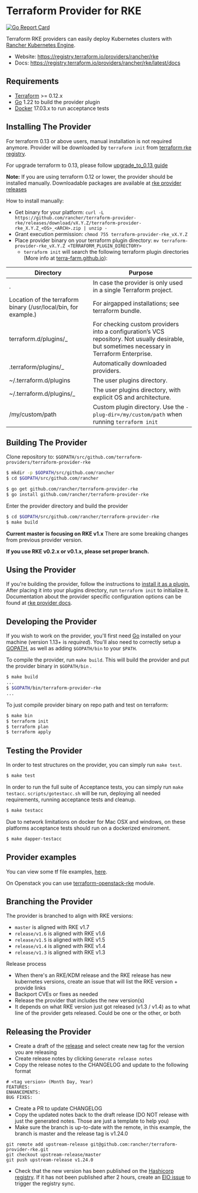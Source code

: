 Terraform Provider for RKE
==================================

[![Go Report Card](https://goreportcard.com/badge/github.com/rancher/terraform-provider-rke)](https://goreportcard.com/report/github.com/rancher/terraform-provider-rke)

Terraform RKE providers can easily deploy Kubernetes clusters with [Rancher Kubernetes Engine](https://github.com/rancher/rke).  

- Website: https://registry.terraform.io/providers/rancher/rke
- Docs: https://registry.terraform.io/providers/rancher/rke/latest/docs

Requirements
------------

- [Terraform](https://www.terraform.io/downloads.html) >= 0.12.x
- [Go](https://golang.org/doc/install) 1.22 to build the provider plugin
- [Docker](https://docs.docker.com/install/) 17.03.x to run acceptance tests

Installing The Provider
-----------------------

For terraform 0.13 or above users, manual installation is not required anymore. Provider will be downloaded by `terraform init` from [terraform rke registry](https://registry.terraform.io/providers/rancher/rke). 

For upgrade terraform to 0.13, please follow [upgrade_to_0.13 guide](https://registry.terraform.io/providers/rancher/rke/latest/docs/guides/upgrade_to_0.13)

**Note:** If you are using terraform 0.12 or lower, the provider should be installed manually. Downloadable packages are available at [rke provider releases](https://github.com/rancher/terraform-provider-rke/releases)

How to install manually:
* Get binary for your platform: `curl -L https://github.com/rancher/terraform-provider-rke/releases/download/vX.Y.Z/terraform-provider-rke_X.Y.Z_<OS>_<ARCH>.zip | unzip -`
* Grant execution permission: `chmod 755 terraform-provider-rke_vX.Y.Z`
* Place provider binary on your terraform plugin directory: `mv terraform-provider-rke_vX.Y.Z <TERRAFORM_PLUGIN_DIRECTORY>`
  * `terraform init` will search the following terraform plugin directories (More info at [terra-farm.github.io](https://terra-farm.github.io/main/installation.html)):

| Directory                                                       | Purpose                                                                                                                                      |
|-----------------------------------------------------------------|----------------------------------------------------------------------------------------------------------------------------------------------|
| .                                                               | In case the provider is only used in a single Terraform project.                                                                             |
| Location of the terraform binary (/usr/local/bin, for example.) | For airgapped installations; see terraform bundle.                                                                                           |
| terraform.d/plugins/<OS>_<ARCH>                                 | For checking custom providers into a configuration’s VCS repository. Not usually desirable, but sometimes necessary in Terraform Enterprise. |
| .terraform/plugins/<OS>_<ARCH>                                  | Automatically downloaded providers.                                                                                                          |
| ~/.terraform.d/plugins                                          | The user plugins directory.                                                                                                                  |
| ~/.terraform.d/plugins/<OS>_<ARCH>                              | The user plugins directory, with explicit OS and architecture.                                                                               |
| /my/custom/path                                                 | Custom plugin directory. Use the `-plug-dir=/my/custom/path` when running `terraform init`                                                   |

Building The Provider
---------------------

Clone repository to: `$GOPATH/src/github.com/terraform-providers/terraform-provider-rke`

```sh
$ mkdir -p $GOPATH/src/github.com/rancher
$ cd $GOPATH/src/github.com/rancher

$ go get github.com/rancher/terraform-provider-rke
$ go install github.com/rancher/terraform-provider-rke
```

Enter the provider directory and build the provider

```sh
$ cd $GOPATH/src/github.com/rancher/terraform-provider-rke
$ make build
```

**Current master is focusing on RKE v1.x** There are some breaking changes from previous provider version.

**If you use RKE v0.2.x or v0.1.x, please set proper branch.**

Using the Provider
------------------

If you're building the provider, follow the instructions to [install it as a plugin.](https://www.terraform.io/docs/plugins/basics.html#installing-a-plugin) After placing it into your plugins directory,  run `terraform init` to initialize it. Documentation about the provider specific configuration options can be found at [rke provider docs](https://registry.terraform.io/providers/rancher/rke/latest/docs).

Developing the Provider
-----------------------

If you wish to work on the provider, you'll first need [Go](http://www.golang.org) installed on your machine (version 1.13+ is *required*). You'll also need to correctly setup a [GOPATH](http://golang.org/doc/code.html#GOPATH), as well as adding `$GOPATH/bin` to your `$PATH`.

To compile the provider, run `make build`. This will build the provider and put the provider binary in `$GOPATH/bin` .

```sh
$ make build
...
$ $GOPATH/bin/terraform-provider-rke
...
```

To just compile provider binary on repo path and test on terraform:

```sh
$ make bin
$ terraform init
$ terraform plan
$ terraform apply
```

Testing the Provider
--------------------

In order to test structures on the provider, you can simply run `make test`.

```sh
$ make test
```

In order to run the full suite of Acceptance tests, you can simply run `make testacc`. `scripts/gotestacc.sh` will be run, deploying all needed requirements, running acceptance tests and cleanup.

```sh
$ make testacc
```

Due to network limitations on docker for Mac OSX and windows, on these platforms acceptance tests should run on a dockerized enviroment.

```sh
$ make dapper-testacc
```

Provider examples
-----------------

You can view some tf file examples, [here](examples).

On Openstack you can use [terraform-openstack-rke](https://github.com/remche/terraform-openstack-rke) module.

Branching the Provider
---------------------------

The provider is branched to align with RKE versions:

- `master` is aligned with RKE v1.7
- `release/v1.6` is aligned with RKE v1.6
- `release/v1.5` is aligned with RKE v1.5
- `release/v1.4` is aligned with RKE v1.4
- `release/v1.3` is aligned with RKE v1.3 

Release process

* When there's an RKE/KDM release and the RKE release has new kubernetes versions, create an issue that will list the RKE version + provide links
* Backport CVEs or fixes as needed
* Release the provider that includes the new version(s)
* It depends on what RKE version just got released (v1.3 / v1.4) as to what line of the provider gets released. Could be one or the other, or both

Releasing the Provider
---------------------------

* Create a draft of the [release](https://github.com/rancher/terraform-provider-rke/releases) and select create new tag for the version you are releasing
* Create release notes by clicking `Generate release notes`
* Copy the release notes to the CHANGELOG and update to the following format

```
# <tag version> (Month Day, Year)
FEATURES:
ENHANCEMENTS:
BUG FIXES:
```

* Create a PR to update CHANGELOG
* Copy the updated notes back to the draft release (DO NOT release with just the generated notes. Those are just a template to help you)
* Make sure the branch is up-to-date with the remote, in this example, the branch is master and the release tag is v1.24.0

```
git remote add upstream-release git@github.com:rancher/terraform-provider-rke.git
git checkout upstream-release/master
git push upstream-release v1.24.0
```
* Check that the new version has been published on the [Hashicorp registry](https://registry.terraform.io/providers/rancher/rke/latest). If it has not been published after 2 hours, create an [EIO issue](https://github.com/rancherlabs/eio) to trigger the registry sync.
